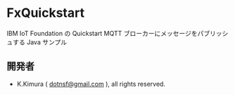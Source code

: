 # FxQuickstart

IBM IoT Foundation の Quickstart MQTT ブローカーにメッセージをパブリッシュする Java サンプル

## 開発者

- K.Kimura ( dotnsf@gmail.com ), all rights reserved.


